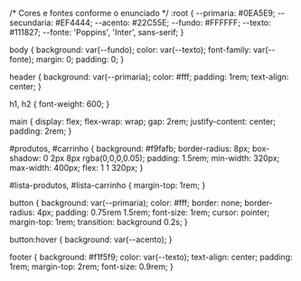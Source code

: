 /* Cores e fontes conforme o enunciado */
:root {
    --primaria: #0EA5E9;
    --secundaria: #EF4444;
    --acento: #22C55E;
    --fundo: #FFFFFF;
    --texto: #111827;
    --fonte: 'Poppins', 'Inter', sans-serif;
}

body {
    background: var(--fundo);
    color: var(--texto);
    font-family: var(--fonte);
    margin: 0;
    padding: 0;
}

header {
    background: var(--primaria);
    color: #fff;
    padding: 1rem;
    text-align: center;
}

h1, h2 {
    font-weight: 600;
}

main {
    display: flex;
    flex-wrap: wrap;
    gap: 2rem;
    justify-content: center;
    padding: 2rem;
}

#produtos, #carrinho {
    background: #f9fafb;
    border-radius: 8px;
    box-shadow: 0 2px 8px rgba(0,0,0,0.05);
    padding: 1.5rem;
    min-width: 320px;
    max-width: 400px;
    flex: 1 1 320px;
}

#lista-produtos, #lista-carrinho {
    margin-top: 1rem;
}

button {
    background: var(--primaria);
    color: #fff;
    border: none;
    border-radius: 4px;
    padding: 0.75rem 1.5rem;
    font-size: 1rem;
    cursor: pointer;
    margin-top: 1rem;
    transition: background 0.2s;
}

button:hover {
    background: var(--acento);
}

footer {
    background: #f1f5f9;
    color: var(--texto);
    text-align: center;
    padding: 1rem;
    margin-top: 2rem;
    font-size: 0.9rem;
}